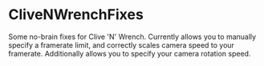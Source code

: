 # CliveNWrenchFixes
Some no-brain fixes for Clive 'N' Wrench. Currently allows you to manually specify a framerate limit, and correctly scales camera speed to your framerate. Additionally allows you to specify your camera rotation speed.
